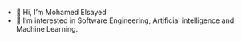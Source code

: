 - 👋 Hi, I’m Mohamed Elsayed
- 👀 I’m interested in Software Engineering, Artificial intelligence and Machine Learning.

<!---
modi161/modi161 is a ✨ special ✨ repository because its `README.md` (this file) appears on your GitHub profile.
You can click the Preview link to take a look at your changes.
--->
